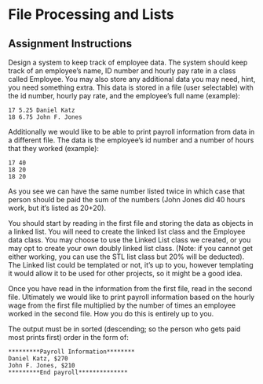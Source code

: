 # File Processing and Lists

## Assignment Instructions

Design a system to keep track of employee data. The system should keep track of an
employee’s name, ID number and hourly pay rate in a class called Employee. You may
also store any additional data you may need, hint, you need something extra. This data is
stored in a file (user selectable) with the id number, hourly pay rate, and the employee’s
full name (example):

```
17 5.25 Daniel Katz
18 6.75 John F. Jones
```

Additionally we would like to be able to print payroll information from data in a different
file. The data is the employee’s id number and a number of hours that they worked
(example):

```
17 40
18 20
18 20
```

As you see we can have the same number listed twice in which case that person should be
paid the sum of the numbers (John Jones did 40 hours work, but it’s listed as 20+20).

You should start by reading in the first file and storing the data as objects in a linked list.
You will need to create the linked list class and the Employee data class. You may
choose to use the Linked List class we created, or you may opt to create your own doubly
linked list class. (Note: if you cannot get either working, you can use the STL list class
but 20% will be deducted). The Linked list could be templated or not, it’s up to you,
however templating it would allow it to be used for other projects, so it might be a good
idea.

Once you have read in the information from the first file, read in the second file.
Ultimately we would like to print payroll information based on the hourly wage from the
first file multiplied by the number of times an employee worked in the second file. How
you do this is entirely up to you.

The output must be in sorted (descending; so the person who gets paid most prints first)
order in the form of:

```
*********Payroll Information********
Daniel Katz, $270
John F. Jones, $210
*********End payroll**************
```
